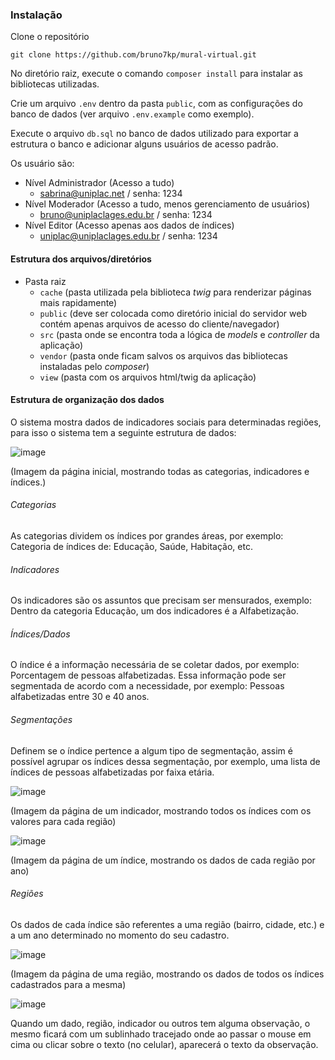 ### Instalação

Clone o repositório

```
git clone https://github.com/bruno7kp/mural-virtual.git
```

No diretório raiz, execute o comando `composer install` para instalar as bibliotecas utilizadas.

Crie um arquivo `.env` dentro da pasta `public`, com as configurações do banco de dados (ver arquivo `.env.example` como exemplo).

Execute o arquivo `db.sql` no banco de dados utilizado para exportar a estrutura o banco e adicionar alguns usuários de acesso padrão.

Os usuário são:

- Nível Administrador (Acesso a tudo)
  - sabrina@uniplac.net / senha: 1234
- Nível Moderador (Acesso a tudo, menos gerenciamento de usuários)
  - bruno@uniplaclages.edu.br / senha: 1234
- Nível Editor (Acesso apenas aos dados de índices)
  - uniplac@uniplaclages.edu.br / senha: 1234

#### Estrutura dos arquivos/diretórios

- Pasta raiz
  - `cache` (pasta utilizada pela biblioteca *twig* para renderizar páginas mais rapidamente)
  - `public` (deve ser colocada como diretório inicial do servidor web contém apenas arquivos de acesso do cliente/navegador)
  - `src` (pasta onde se encontra toda a lógica de *models* e *controller* da aplicação)
  - `vendor` (pasta onde ficam salvos os arquivos das bibliotecas instaladas pelo *composer*)
  - `view` (pasta com os arquivos html/twig da aplicação)
  
#### Estrutura de organização dos dados

O sistema mostra dados de indicadores sociais para determinadas regiões, para isso o sistema tem a seguinte estrutura de dados:

![image](https://user-images.githubusercontent.com/6254886/86806156-f8a89000-c04e-11ea-8634-5a9055b1ca4c.png)

(Imagem da página inicial, mostrando todas as categorias, indicadores e índices.)

###### Categorias
As categorias dividem os índices por grandes áreas, por exemplo: Categoria de índices de: Educação, Saúde, Habitação, etc.

###### Indicadores
Os indicadores são os assuntos que precisam ser mensurados, exemplo: Dentro da categoria Educação, um dos indicadores é a Alfabetização.

###### Índices/Dados
O índice é a informação necessária de se coletar dados, por exemplo: Porcentagem de pessoas alfabetizadas. Essa informação pode ser segmentada de acordo com a necessidade, por exemplo: Pessoas alfabetizadas entre 30 e 40 anos.

###### Segmentações
Definem se o índice pertence a algum tipo de segmentação, assim é possível agrupar os índices dessa segmentação, por exemplo, uma lista de índices de pessoas alfabetizadas por faixa etária.

![image](https://user-images.githubusercontent.com/6254886/86810605-7d95a880-c053-11ea-9e8b-b5a54e1940c6.png)

(Imagem da página de um indicador, mostrando todos os índices com os valores para cada região)

![image](https://user-images.githubusercontent.com/6254886/86812763-c189ad00-c055-11ea-85a3-0d9f8d05a79c.png)

(Imagem da página de um índice, mostrando os dados de cada região por ano)

 ###### Regiões
Os dados de cada índice são referentes a uma região (bairro, cidade, etc.) e a um ano determinado no momento do seu cadastro.

![image](https://user-images.githubusercontent.com/6254886/86810416-3effee00-c053-11ea-8bb6-d1ab5816f2b8.png)

(Imagem da página de uma região, mostrando os dados de todos os índices cadastrados para a mesma)


![image](https://user-images.githubusercontent.com/6254886/86814094-5345ea00-c057-11ea-95c8-e850fc973f10.png)

Quando um dado, região, indicador ou outros tem alguma observação, o mesmo ficará com um sublinhado tracejado onde ao passar o mouse em cima ou clicar sobre o texto (no celular), aparecerá o texto da observação.
  